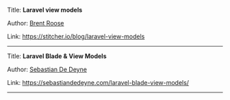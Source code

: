 Title: **Laravel view models**

Author: [Brent Roose](People/Brent%20Roose.md)

Link: https://stitcher.io/blog/laravel-view-models

---
Title: **Laravel Blade & View Models**

Author: [Sebastian De Deyne](People/Sebastian%20De%20Deyne.md)

Link: https://sebastiandedeyne.com/laravel-blade-view-models/

---
